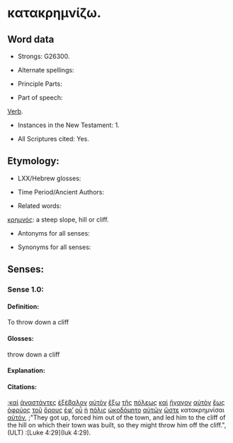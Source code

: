 # κατακρημνίζω.

<!-- Status: S2=Needs2ndReview -->
<!-- Lexica used for edits: BDAG, FFM, LN, BN, A-S -->

## Word data

* Strongs: G26300.


* Alternate spellings:

* Principle Parts: 

* Part of speech: 

[Verb](http://ugg.readthedocs.io/en/latest/verb.html).

* Instances in the New Testament: 1.

* All Scriptures cited: Yes.

## Etymology: 

* LXX/Hebrew glosses: 

* Time Period/Ancient Authors: 

* Related words: 

[κρημνός](../G29110/01.md): a steep slope, hill or cliff.

* Antonyms for all senses:

* Synonyms for all senses: 

## Senses:

### Sense 1.0:

#### Definition: 

To throw down a cliff

#### Glosses:

throw down a cliff

#### Explanation:

#### Citations:

;[καὶ](../G25320/01.md) [ἀναστάντες](../G04500/01.md) [ἐξέβαλον](../G15440/01.md) [αὐτὸν](../G08460/01.md) [ἔξω](../G18540/01.md) [τῆς](../G35880/01.md) [πόλεως](../G41720/01.md) [καὶ](../G25320/01.md) [ἤγαγον](../G00710/01.md) [αὐτὸν](../G08460/01.md) [ἕως](../G21930/01.md) [ὀφρύος](../G37900/01.md) [τοῦ](../G35880/01.md) [ὄρους](../G37350/01.md) [ἐφ’](../G19090/01.md) [οὗ](../G37390/01.md) [ἡ](../G35880/01.md) [πόλις](../G41720/01.md) [ᾠκοδόμητο](../G36180/01.md) [αὐτῶν](../G08460/01.md) [ὥστε](../G56200/01.md) κατακρημνίσαι [αὐτόν](../G08460/01.md), 
;"They got up, forced him out of the town, and led him to the cliff of the hill on which their town was built, so they might throw him off the cliff.",  (ULT)
:[Luke 4:29](luk 4:29).


